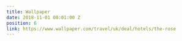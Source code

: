 ```yaml
---
title: Wallpaper
date: 2018-11-01 00:01:00 Z
position: 6
link: https://www.wallpaper.com/travel/uk/deal/hotels/the-rose
---
```


